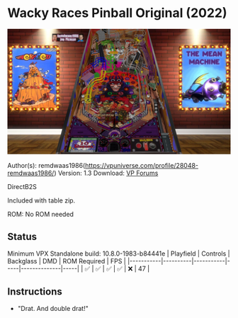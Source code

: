 # Wacky Races Pinball Original (2022)

![Table Preview](../../images/vpx-wackyraces.jpg)

Author(s): remdwaas1986(https://vpuniverse.com/profile/28048-remdwaas1986/)
Version: 1.3 
Download: [VP Forums](https://vpuniverse.com/files/file/10011-wacky-races/)

DirectB2S
 
Included with table zip.

ROM:
No ROM needed


## Status 

Minimum VPX Standalone build: 10.8.0-1983-b84441e
| Playfield | Controls | Backglass | DMD | ROM Required | FPS | 
|-----------|----------|-----------|-----|--------------|-----|
| :white_check_mark: | :white_check_mark: | :white_check_mark: | :white_check_mark: | :x: | 47 |

## Instructions

- "Drat. And double drat!"